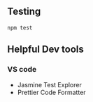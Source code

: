 ## Testing
    npm test

## Helpful Dev tools
### VS code ###
* Jasmine Test Explorer
* Prettier Code Formatter